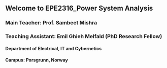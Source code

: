 ## Welcome to EPE2316_Power System Analysis

### Main Teacher: Prof. Sambeet Mishra
### Teaching Assistant: Emil Ghieh Melfald (PhD Research Fellow)
#### Department of Electrical, IT and Cybernetics
#### Campus: Porsgrunn, Norway
